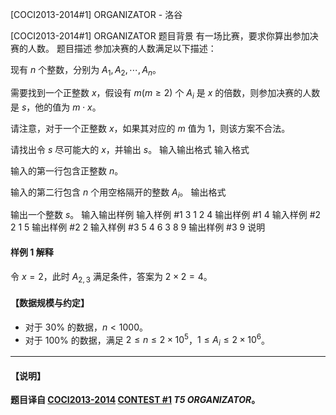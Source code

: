 



[COCI2013-2014#1] ORGANIZATOR - 洛谷














[COCI2013-2014#1] ORGANIZATOR
题目背景
有一场比赛，要求你算出参加决赛的人数。
题目描述
参加决赛的人数满足以下描述：

现有 $n$ 个整数，分别为 $A_1,A_2,\cdots,A_n$。

需要找到一个正整数 $x$，假设有 $m(m \geq 2)$ 个 $A_i$ 是 $x$ 的倍数，则参加决赛的人数是 $s$，他的值为 $m\cdot x$。

请注意，对于一个正整数 $x$，如果其对应的 $m$ 值为 $1$，则该方案不合法。

请找出令 $s$ 尽可能大的 $x$，并输出 $s$。
输入输出格式
输入格式

输入的第一行包含正整数 $n$。

输入的第二行包含 $n$ 个用空格隔开的整数 $A_i$。
输出格式

输出一个整数 $s$。
输入输出样例
输入样例 #1
3
1 2 4
输出样例 #1
4
输入样例 #2
2
1 5
输出样例 #2
2
输入样例 #3
5
4 6 3 8 9
输出样例 #3
9
说明
#### 样例 1 解释
令 $x=2$，此时 $A_{2,3}$ 满足条件，答案为 $2\times 2=4$。

#### 【数据规模与约定】
- 对于 $30\%$ 的数据，$n<1000$。
- 对于 $100\%$ 的数据，满足 $2\le n\le 2\times 10^5$，$1\le A_i\le 2\times 10^6$。

-----
#### 【说明】
**题目译自 [COCI2013-2014](https://hsin.hr/coci/archive/2013_2014/) [CONTEST #1](https://hsin.hr/coci/archive/2013_2014/contest1_tasks.pdf)  _T5 ORGANIZATOR_。**






